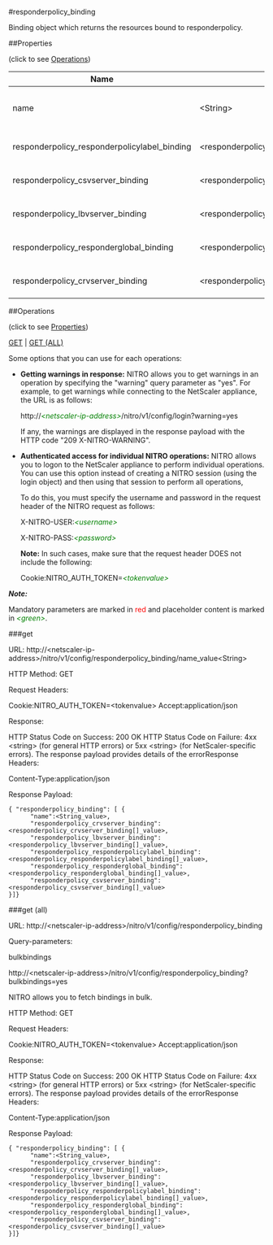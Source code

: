 #responderpolicy_binding

Binding object which returns the resources bound to responderpolicy.


##Properties 
<span>(click to see [Operations](#operations))</span>


<table><thead><tr><th>Name</th><th> Data Type</th><th> Permissions</th><th>Description</th></tr></thead><tbody><tr><td>name</td><td>&lt;String></td><td>Read-write</td><td>Name of the responder policy for which to display settings.</td><tr><tr><td>responderpolicy_responderpolicylabel_binding</td><td>&lt;responderpolicy_responderpolicylabel_binding[]></td><td>Read-only</td><td>responderpolicylabel that can be bound to responderpolicy.</td><tr><tr><td>responderpolicy_csvserver_binding</td><td>&lt;responderpolicy_csvserver_binding[]></td><td>Read-only</td><td>csvserver that can be bound to responderpolicy.</td><tr><tr><td>responderpolicy_lbvserver_binding</td><td>&lt;responderpolicy_lbvserver_binding[]></td><td>Read-only</td><td>lbvserver that can be bound to responderpolicy.</td><tr><tr><td>responderpolicy_responderglobal_binding</td><td>&lt;responderpolicy_responderglobal_binding[]></td><td>Read-only</td><td>responderglobal that can be bound to responderpolicy.</td><tr><tr><td>responderpolicy_crvserver_binding</td><td>&lt;responderpolicy_crvserver_binding[]></td><td>Read-only</td><td>crvserver that can be bound to responderpolicy.</td><tr></tbody></table>
##Operations 
<span>(click to see [Properties](#properties))</span>


[GET](#get) | [GET (ALL)](#get-(all))


Some options that you can use for each operations:
<ul><li><p><b>Getting warnings in response:</b> NITRO allows you to get warnings in an operation by specifying the "warning" query parameter as "yes". For example, to get warnings while connecting to the NetScaler appliance, the URL is as follows:</p><p>http://<span style="color:green;font-style:italic;">&lt;netscaler-ip-address&gt;</span>/nitro/v1/config/login?warning=yes</p><p>If any, the warnings are displayed in the response payload with the HTTP code "209 X-NITRO-WARNING".</p></li><li><p><b>Authenticated access for individual NITRO operations:</b> NITRO allows you to logon to the NetScaler appliance to perform individual operations. You can use this option instead of creating a NITRO session (using the login object) and then using that session to perform all operations,</p><p>To do this, you must specify the username and password in the request header of the NITRO request as follows:</p><p>X-NITRO-USER:<span style="color:green;font-style:italic;">&lt;username&gt;</span></p><p>X-NITRO-PASS:<span style="color:green;font-style:italic;">&lt;password&gt;</span></p><p><b>Note:</b> In such cases, make sure that the request header DOES not include the following:</p><p>Cookie:NITRO_AUTH_TOKEN=<span style="color:green;font-style:italic;">&lt;tokenvalue&gt;</span></p></li></ul>



***Note:*** 
Mandatory parameters are marked in <span style="color:#FF0000;">red</span> and placeholder content is marked in <span style="color:green;font-style:italic">&lt;green&gt;</span>.

###get



URL: http://&lt;netscaler-ip-address&gt;/nitro/v1/config/responderpolicy_binding/name_value&lt;String&gt;
HTTP Method: GET
Request Headers:

Cookie:NITRO_AUTH_TOKEN=&lt;tokenvalue&gt;Accept:application/json

Response:
HTTP Status Code on Success: 200 OKHTTP Status Code on Failure: 4xx &lt;string&gt; (for general HTTP errors) or 5xx &lt;string&gt; (for NetScaler-specific errors). The response payload provides details of the errorResponse Headers:

Content-Type:application/json

Response Payload: ```{ "responderpolicy_binding": [ {      "name":<String_value>,      "responderpolicy_crvserver_binding":<responderpolicy_crvserver_binding[]_value>,      "responderpolicy_lbvserver_binding":<responderpolicy_lbvserver_binding[]_value>,      "responderpolicy_responderpolicylabel_binding":<responderpolicy_responderpolicylabel_binding[]_value>,      "responderpolicy_responderglobal_binding":<responderpolicy_responderglobal_binding[]_value>,      "responderpolicy_csvserver_binding":<responderpolicy_csvserver_binding[]_value>}]}```



###get (all)



URL: http://&lt;netscaler-ip-address&gt;/nitro/v1/config/responderpolicy_binding
Query-parameters:
bulkbindings
http://&lt;netscaler-ip-address&gt;/nitro/v1/config/responderpolicy_binding?bulkbindings=yes
NITRO allows you to fetch bindings in bulk.



HTTP Method: GET
Request Headers:

Cookie:NITRO_AUTH_TOKEN=&lt;tokenvalue&gt;Accept:application/json

Response:
HTTP Status Code on Success: 200 OKHTTP Status Code on Failure: 4xx &lt;string&gt; (for general HTTP errors) or 5xx &lt;string&gt; (for NetScaler-specific errors). The response payload provides details of the errorResponse Headers:

Content-Type:application/json

Response Payload: ```{ "responderpolicy_binding": [ {      "name":<String_value>,      "responderpolicy_crvserver_binding":<responderpolicy_crvserver_binding[]_value>,      "responderpolicy_lbvserver_binding":<responderpolicy_lbvserver_binding[]_value>,      "responderpolicy_responderpolicylabel_binding":<responderpolicy_responderpolicylabel_binding[]_value>,      "responderpolicy_responderglobal_binding":<responderpolicy_responderglobal_binding[]_value>,      "responderpolicy_csvserver_binding":<responderpolicy_csvserver_binding[]_value>}]}```



